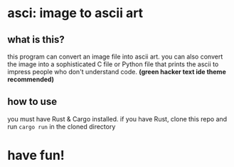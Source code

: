 # asci: image to ascii art

## what is this?
this program can convert an image file into ascii art.
you can also convert the image into a sophisticated C file or Python file that prints the ascii to impress people who don't understand code. <strong>(green hacker text ide theme recommended)</strong>

## how to use
you must have Rust & Cargo installed. if you have Rust, clone this repo and run ```cargo run``` in the cloned directory

# have fun!
